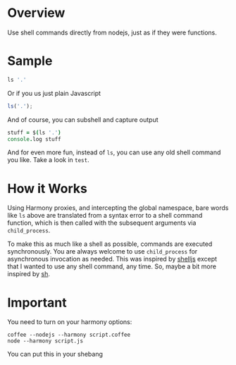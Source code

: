 # Overview #
Use shell commands directly from nodejs, just as if they were functions.

# Sample #
```coffeescript
ls '.'
```

Or if you us just plain Javascript
```javascript
ls('.');
```

And of course, you can subshell and capture output
```coffeescript
stuff = $(ls '.')
console.log stuff
```

And for even more fun, instead of `ls`, you can use any old shell
command you like. Take a look in `test`.

# How it Works #
Using Harmony proxies, and intercepting the global namespace, bare words
like `ls` above are translated from a syntax error to a shell command
function, which is then called with the subsequent arguments via
`child_process`.

To make this as much like a shell as possible, commands are executed
synchronously. You are always welcome to use `child_process` for
asynchronous invocation as needed. This was inspired by
[shelljs](https://github.com/arturadib/shelljs) except that I wanted to
use any shell command, any time. So, maybe a bit more inspired by
[sh](http://amoffat.github.com/sh/).

# Important #
You need to turn on your harmony options:
```
coffee --nodejs --harmony script.coffee
node --harmony script.js
```

You can put this in your shebang
